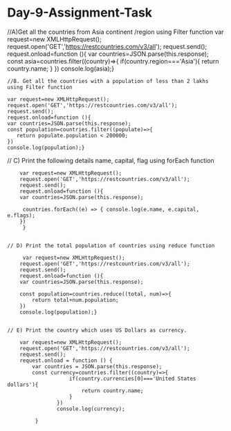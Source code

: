 # Day-9-Assignment-Task
//A)Get all the countries from Asia continent /region using Filter function
var request=new XMLHttpRequest();
request.open('GET','https://restcountries.com/v3/all');
request.send();
request.onload=function (){
    var countries=JSON.parse(this.response);
    const asia=countries.filter((country)=>{
        if(country.region==='Asia'){
            return country.name;
        }
    })
    console.log(asia);}


    //B. Get all the countries with a population of less than 2 lakhs using Filter function

    var request=new XMLHttpRequest();
    request.open('GET','https://restcountries.com/v3/all');
    request.send();
    request.onload=function (){
    var countries=JSON.parse(this.response);
    const population=countries.filter((populate)=>{
       return populate.population < 200000;
    })
    console.log(population);}


  // C)  Print the following details name, capital, flag using forEach function

        var request=new XMLHttpRequest();
        request.open('GET','https://restcountries.com/v3/all');
        request.send();
        request.onload=function (){
        var countries=JSON.parse(this.response);

         countries.forEach((e) => { console.log(e.name, e.capital, e.flags); 
        })
         }


    // D) Print the total population of countries using reduce function

         var request=new XMLHttpRequest();
        request.open('GET','https://restcountries.com/v3/all');
        request.send();
        request.onload=function (){
        var countries=JSON.parse(this.response);

        const population=countries.reduce((total, num)=>{
            return total+num.population;
        })
        console.log(population);}


    // E) Print the country which uses US Dollars as currency.
    
        var request=new XMLHttpRequest();
        request.open('GET','https://restcountries.com/v3/all');
        request.send();
        request.onload = function () {
            var countries = JSON.parse(this.response);
            const currency=countries.filter((country)=>{
                        if(country.currencies[0]==='United States dollars'){
                            return country.name;
                        }
                    })
                    console.log(currency);
                            
             }
            
